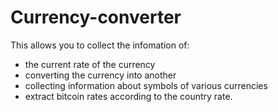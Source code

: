 # Currency-converter

This allows you to collect the infomation of:
  - the current rate of the currency
  - converting the currency into another
  - collecting information about symbols of various currencies
  - extract bitcoin rates according to the country rate. 
